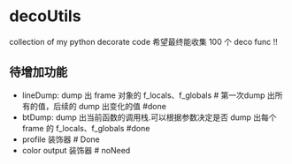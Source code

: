 # decoUtils 
collection of my python decorate code 
希望最终能收集 100 个 deco func !!

## 待增加功能
* lineDump: dump 出 frame 对象的 f_locals、f_globals # 第一次dump 出所有的值，后续的 dump 出变化的值 #done
* btDump: dump 出当前函数的调用栈.可以根据参数决定是否 dump 出每个 frame 的 f_locals、f_globals  #done
* profile 装饰器    # Done
* color output 装饰器   # noNeed

